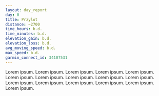```yaml
---
layout: day_report
day: 0
title: Przylot
distance: ~2700
time_hours: b.d.
time_minutes: b.d.
elevation_gain: b.d.
elevation_loss: b.d.
avg_moving_speed: b.d.
max_speed: b.d.
garmin_connect_id: 34107531
---
```


Lorem ipsum. Lorem ipsum. Lorem ipsum. Lorem ipsum. Lorem ipsum. Lorem ipsum. Lorem ipsum. Lorem ipsum.
Lorem ipsum. Lorem ipsum. Lorem ipsum. Lorem ipsum. Lorem ipsum. Lorem ipsum. Lorem ipsum. Lorem ipsum.
